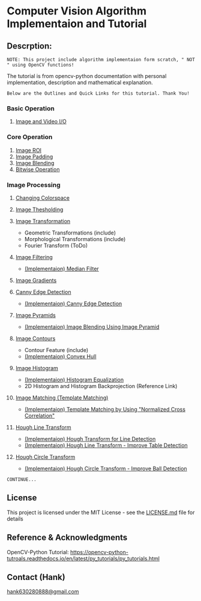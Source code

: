 # Computer Vision Algorithm Implementaion and Tutorial

## Descrption:
```
NOTE: This project include algorithm implementaion form scratch, " NOT " using OpenCV functions!
```
The tutorial is from opencv-python documentation with personal implementation, description and mathematical explanation.
```
Below are the Outlines and Quick Links for this tutorial. Thank You!
```

### Basic Operation
1. [Image and Video I/O](https://github.com/Hank-Tsou/Computer-Vision-OpenCV-Python/tree/master/tutorials/Basic_Operation)

### Core Operation
1. [Image ROI](https://github.com/Hank-Tsou/Computer-Vision-OpenCV-Python/tree/master/tutorials/Core_Operation)
2. [Image Padding](https://github.com/Hank-Tsou/Computer-Vision-OpenCV-Python/tree/master/tutorials/Core_Operation)
3. [Image Blending](https://github.com/Hank-Tsou/Computer-Vision-OpenCV-Python/tree/master/tutorials/Core_Operation)
4. [Bitwise Operation](https://github.com/Hank-Tsou/Computer-Vision-OpenCV-Python/tree/master/tutorials/Core_Operation)

### Image Processing
1. [Changing Colorspace](https://github.com/Hank-Tsou/Computer-Vision-OpenCV-Python/tree/master/tutorials/Image_Processing/1_Changing_colorspace)
2. [Image Thesholding](https://github.com/Hank-Tsou/Computer-Vision-OpenCV-Python/tree/master/tutorials/Image_Processing/2_Image_Thresholding)
3. [Image Transformation](https://github.com/Hank-Tsou/Computer-Vision-OpenCV-Python/tree/master/tutorials/Image_Processing/3_Image_Transformation)
    - Geometric Transformations (include)
    - Morphological Transformations (include)
    - Fourier Transform (ToDo)
    
4. [Image Filtering](https://github.com/Hank-Tsou/Computer-Vision-OpenCV-Python/tree/master/tutorials/Image_Processing/4_Image_Filtering)
    - [(Implementaion) Median Filter](https://github.com/Hank-Tsou/Implement-median_filter)
    
5. [Image Gradients](https://github.com/Hank-Tsou/Computer-Vision-OpenCV-Python/tree/master/tutorials/Image_Processing/5_Image_Gradient)
6. [Canny Edge Detection](https://github.com/Hank-Tsou/Computer-Vision-OpenCV-Python/tree/master/tutorials/Image_Processing/6_Canny_Edge_Detection)
    - [(Implementaion) Canny Edge Detection](https://github.com/Hank-Tsou/Implement-Edge-Detection)
    
7. [Image Pyramids](https://github.com/Hank-Tsou/Computer-Vision-OpenCV-Python/tree/master/tutorials/Image_Processing/7_Image_Pyramids)
    - [(Implementaion) Image Blending Using Image Pyramid](https://github.com/Hank-Tsou/Image-Pyramids)
    
8. [Image Contours](https://github.com/Hank-Tsou/Computer-Vision-OpenCV-Python/tree/master/tutorials/Image_Processing/8_Image_Contours)
    - Contour Feature (include)
    - [(Implementaion) Convex Hull](https://github.com/Hank-Tsou/Convex-Hull)
 
9. [Image Histogram](https://github.com/Hank-Tsou/Computer-Vision-OpenCV-Python/tree/master/tutorials/Image_Processing/9_Image_Histogram)
    - [(Implementaion) Histogram Equalization](https://github.com/Hank-Tsou/Histogram)
    - 2D Histogram and Histogram Backprojection (Reference Link)

10. [Image Matching (Template Matching)](https://github.com/Hank-Tsou/Computer-Vision-OpenCV-Python/tree/master/tutorials/Image_Processing/10_Image_Matching)
    - [(Implementaion) Template Matching by Using "Normalized Cross Correlation"](https://github.com/Hank-Tsou/Template-Matching)
   
11. [Hough Line Transform](https://github.com/Hank-Tsou/Computer-Vision-OpenCV-Python/tree/master/tutorials/Image_Processing/11_Hough_Line_Transform)
    - [(Implementaion) Hough Transform for Line Detection](https://github.com/Hank-Tsou/Hough-Transform-Line-Detection)
    - [(Implementaion) Hough Line Transform - Improve Table Detection](https://github.com/Hank-Tsou/Computer-Vision-OpenCV-Python/tree/master/tutorials/Image_Processing/11_Hough_Line_Transform/Improve_table_detection)
   
12. [Hough Circle Transform](https://github.com/Hank-Tsou/Computer-Vision-OpenCV-Python/tree/master/tutorials/Image_Processing/12_Hough_Circle_Transform)
    - [(Implementaion) Hough Circle Transform - Improve Ball Detection](https://github.com/Hank-Tsou/Computer-Vision-OpenCV-Python/tree/master/tutorials/Image_Processing/12_Hough_Circle_Transform/Improve_ball_detection)
   
```
CONTINUE...
```

## License

This project is licensed under the MIT License - see the [LICENSE.md](LICENSE.md) file for details

## Reference & Acknowledgments

OpenCV-Python Tutorial: https://opencv-python-tutroals.readthedocs.io/en/latest/py_tutorials/py_tutorials.html

## Contact (Hank)
hank630280888@gmail.com
